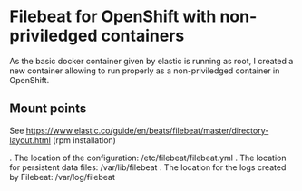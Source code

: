 # Filebeat for OpenShift with non-priviledged containers

As the basic docker container given by elastic is running as root, I created a new container allowing to run properly as a non-priviledged container in OpenShift.

## Mount points
See https://www.elastic.co/guide/en/beats/filebeat/master/directory-layout.html (rpm installation)

. The location of the configuration: /etc/filebeat/filebeat.yml
. The location for persistent data files: /var/lib/filebeat
. The location for the logs created by Filebeat: /var/log/filebeat
